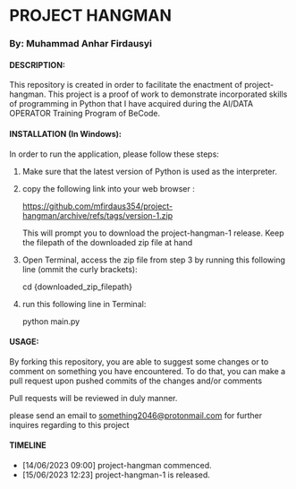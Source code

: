 # PROJECT HANGMAN 

### By: Muhammad Anhar Firdausyi

#### DESCRIPTION:
This repository is created in order to facilitate the enactment of project-hangman.
This project is a proof of work to demonstrate incorporated skills of programming in Python that I have acquired during the AI/DATA OPERATOR Training Program of BeCode. 

#### INSTALLATION (In Windows):

  In order to run the application, please follow these steps:
  1. Make sure that the latest version of Python is used as the interpreter.
  2. copy the following link into your web browser : 
      
        https://github.com/mfirdaus354/project-hangman/archive/refs/tags/version-1.zip
        
     This will prompt you to download the project-hangman-1 release. Keep the filepath of the downloaded zip file at hand
  4. Open Terminal, access the zip file from step 3 by running this following line (ommit the curly brackets):
      
      cd {downloaded_zip_filepath} 
  
  5. run this following line in Terminal:
  
      python main.py
  

#### USAGE:
  By forking this repository, you are able to suggest some changes or to comment on something you have encountered. To do that, you can make a pull request upon pushed commits of the changes and/or comments
  
  Pull requests will be reviewed in duly manner. 

  please send an email to something2046@protonmail.com for further inquires regarding to this project


#### TIMELINE
   - [14/06/2023 09:00]
      project-hangman commenced.
   - [15/06/2023 12:23]
      project-hangman-1 is released.

